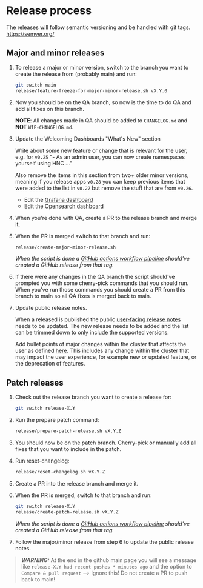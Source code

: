 # Release process

The releases will follow semantic versioning and be handled with git tags.
https://semver.org/

## Major and minor releases

1. To release a major or minor version, switch to the branch you want to create the release from (probably main) and run:

    ```bash
    git switch main
    release/feature-freeze-for-major-minor-release.sh vX.Y.0
    ```

1. Now you should be on the QA branch, so now is the time to do QA and add all fixes on this branch.

    **NOTE**: All changes made in QA should be added to `CHANGELOG.md` and **NOT** `WIP-CHANGELOG.md`.

1. Update the Welcoming Dashboards "What's New" section

    Write about some new feature or change that is relevant for the user, e.g. for `v0.25` "- As an admin user, you can now create namespaces yourself using HNC ..."

    Also remove the items in this section from two+ older minor versions, meaning if you release apps `v0.28` you can keep previous items that were added to the list in `v0.27` but remove the stuff that are from `v0.26`.

    - Edit the [Grafana dashboard](../helmfile/charts/grafana-ops/files/welcome.md)
    - Edit the [Opensearch dashboard](../helmfile/charts/opensearch/configurer/files/dashboards-resources/welcome.md)

1. When you're done with QA, create a PR to the release branch and merge it.

1. When the PR is merged switch to that branch and run:

    ```bash
    release/create-major-minor-release.sh
    ```

    *When the script is done a [GitHub actions workflow pipeline](/.github/workflows/release.yml) should've created a GitHub release from that tag.*

1. If there were any changes in the QA branch the script should've prompted you with some cherry-pick commands that you should run.
    When you've run those commands you should create a PR from this branch to main so all QA fixes is merged back to main.

1. Update public release notes.

    When a released is published the public [user-facing release notes](https://github.com/elastisys/compliantkubernetes/blob/main/docs/release-notes/ck8s.md) needs to be updated. The new release needs to be added and the list can be trimmed down to only include the supported versions.

    Add bullet points of major changes within the cluster that affects the user as defined [here](https://compliantkubernetes.io/user-guide/). This includes any change within the cluster that may impact the user experience, for example new or updated feature, or the deprecation of features.

## Patch releases

1. Check out the release branch you want to create a release for:

    ```bash
    git switch release-X.Y
    ```

1. Run the prepare patch command:

    ```bash
    release/prepare-patch-release.sh vX.Y.Z
    ```

1. You should now be on the patch branch.
    Cherry-pick or manually add all fixes that you want to include in the patch.

1. Run reset-changelog:

    ```bash
    release/reset-changelog.sh vX.Y.Z
    ```

1. Create a PR into the release branch and merge it.

1. When the PR is merged, switch to that branch and run:

    ```bash
    git switch release-X.Y
    release/create-patch-release.sh vX.Y.Z
    ```

    *When the script is done a [GitHub actions workflow pipeline](/.github/workflows/release.yml) should've created a GitHub release from that tag.*

1. Follow the major/minor release from step 6 to update the public release notes.

> **_WARNING:_** At the end in the github main page you will see a message like `release-X.Y had recent pushes * minutes ago` and the option to `Compare & pull request` --> Ignore this! Do not create a PR to push back to main!
